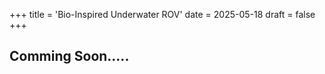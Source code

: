 +++
title = 'Bio-Inspired Underwater ROV'
date = 2025-05-18
draft = false
+++
<!-- <div style="text-align:center;">Author: Sayantani Bhattacharya</div>  -->
<!-- <div style="text-align: center; margin-bottom: 30px;">
    <img src="/images/projects/Quadruped_Fleet/QuadrupedFleet.gif" alt="Robot Fleet" width="200" height="auto">
</div> -->


## Comming Soon.....